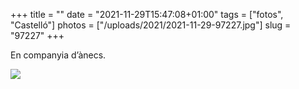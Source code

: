 +++
title = ""
date = "2021-11-29T15:47:08+01:00"
tags = ["fotos", "Castelló"]
photos = ["/uploads/2021/2021-11-29-97227.jpg"]
slug = "97227"
+++

En companyia d’ànecs.

<img src="/uploads/2021/2021-11-29-97227.jpg" />